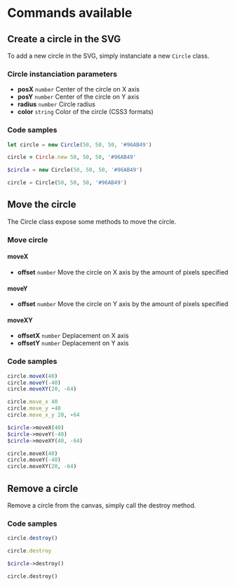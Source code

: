 # Commands available

## Create a circle in the SVG

To add a new circle in the SVG, simply instanciate a new `Circle` class.

### Circle instanciation parameters
* **posX** `number` Center of the circle on X axis
* **posY** `number` Center of the circle on Y axis
* **radius** `number` Circle radius
* **color** `string` Color of the circle (CSS3 formats)

### Code samples

```js
let circle = new Circle(50, 50, 50, '#96AB49')
```

```ruby
circle = Circle.new 50, 50, 50, '#96AB49'
```

```php
$circle = new Circle(50, 50, 50, '#96AB49')
```

```python
circle = Circle(50, 50, 50, '#96AB49')
```

## Move the circle

The Circle class expose some methods to move the circle.

### Move circle

#### moveX
* **offset** `number` Move the circle on X axis by the amount of pixels specified
#### moveY
* **offset** `number` Move the circle on Y axis by the amount of pixels specified
#### moveXY
* **offsetX** `number` Deplacement on X axis
* **offsetY** `number` Deplacement on Y axis

### Code samples

```js
circle.moveX(40)
circle.moveY(-40)
circle.moveXY(20, -64)
```

```ruby
circle.move_x 40
circle.move_y -40
circle.move_x_y 20, -64
```

```php
$circle->moveX(40)
$circle->moveY(-40)
$circle->moveXY(40, -64)
```

```python
circle.moveX(40)
circle.moveY(-40)
circle.moveXY(20, -64)
```

## Remove a circle

Remove a circle from the canvas, simply call the destroy method.

### Code samples

```js
circle.destroy()
```

```ruby
circle.destroy
```

```php
$circle->destroy()
```

```python
circle.destroy()
```
